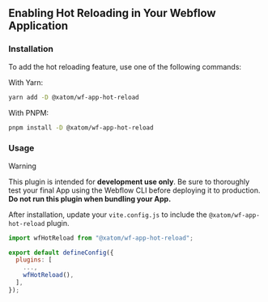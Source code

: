 ## Enabling Hot Reloading in Your Webflow Application

### Installation

To add the hot reloading feature, use one of the following commands:

With Yarn:

```bash
yarn add -D @xatom/wf-app-hot-reload
```

With PNPM:

```bash
pnpm install -D @xatom/wf-app-hot-reload
```

### Usage

> [!WARNING]  
> This plugin is intended for **development use only**. Be sure to thoroughly test your final App using the Webflow CLI before deploying it to production.
> **Do not run this plugin when bundling your App.**

After installation, update your `vite.config.js` to include the `@xatom/wf-app-hot-reload` plugin.

```javascript
import wfHotReload from "@xatom/wf-app-hot-reload";

export default defineConfig({
  plugins: [
    ...,
    wfHotReload(),
  ],
});
```



